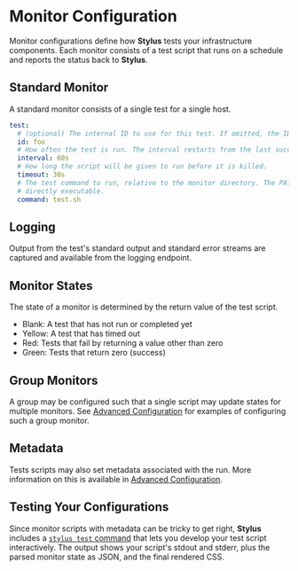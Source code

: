# Monitor Configuration

Monitor configurations define how **Stylus** tests your infrastructure components. Each monitor consists of a test script that runs on a schedule and reports the status back to **Stylus**.

## Standard Monitor

A standard monitor consists of a single test for a single host.

```yaml
test:
  # (optional) The internal ID to use for this test. If omitted, the ID is inferred from the monitor directory's name.
  id: foo
  # How often the test is run. The interval restarts from the last success or failure of the test.
  interval: 60s
  # How long the script will be given to run before it is killed.
  timeout: 30s
  # The test command to run, relative to the monitor directory. The PATH is not used and the file must be
  # directly executable.
  command: test.sh
```

## Logging

Output from the test's standard output and standard error streams are captured
and available from the logging endpoint.

## Monitor States

The state of a monitor is determined by the return value of the test script.

- Blank: A test that has not run or completed yet
- Yellow: A test that has timed out
- Red: Tests that fail by returning a value other than zero
- Green: Tests that return zero (success)

## Group Monitors

A group may be configured such that a single script may update states for multiple monitors. See [Advanced Configuration](../advanced.md) for examples of configuring such a group monitor.

## Metadata

Tests scripts may also set metadata associated with the run. More information on
this is available in [Advanced Configuration](../advanced.md). 

## Testing Your Configurations

Since monitor scripts with metadata can be tricky to get right, **Stylus** includes a [`stylus test` command](../../getting-started/stylus-test.md) that lets you develop your test script interactively. The output shows your script's stdout and stderr, plus the parsed monitor state as JSON, and the final rendered CSS.
